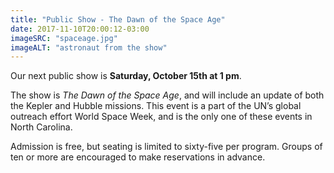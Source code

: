```yaml
---
title: "Public Show - The Dawn of the Space Age"
date: 2017-11-10T20:00:12-03:00
imageSRC: "spaceage.jpg"
imageALT: "astronaut from the show"
---
```


Our next public show is **Saturday, October 15th at 1 pm**.

The show is _The Dawn of the Space Age_, and will include an update of both the Kepler and Hubble missions. This event is a part of the UN’s global outreach effort World Space Week, and is the only one of these events in North Carolina.

Admission is free, but seating is limited to sixty-five per program. Groups of ten or more are encouraged to make reservations in advance.
